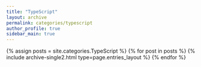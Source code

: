 ```yaml
---
title: "TypeScript"
layout: archive
permalink: categories/typescript
author_profile: true
sidebar_main: true
---
```



{% assign posts = site.categories.TypeScript %}
{% for post in posts %} {% include archive-single2.html type=page.entries_layout %} {% endfor %}
